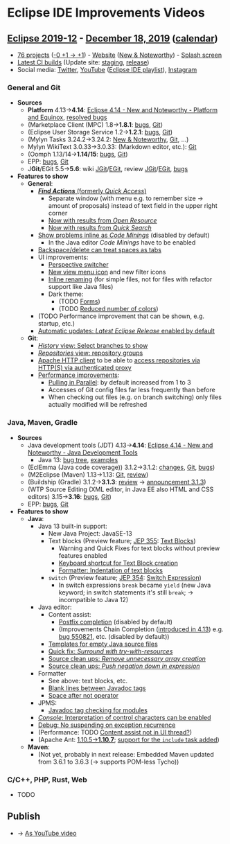 # Eclipse IDE Improvements Videos

## [Eclipse 2019-12](https://wiki.eclipse.org/Category:SimRel-2019-12) - [December 18, 2019](https://www.google.com/calendar/event?eid=NWFubTFwcWNyMWMzc2gzZDYxcTFqcTA1NjMgZ2NoczdubTRudnBtODM3NDY5ZGRqOXRqbGtAZw&ctz=Europe/Berlin) ([calendar](https://calendar.google.com/calendar/embed?src=gchs7nm4nvpm837469ddj9tjlk@group.calendar.google.com&ctz=Europe/Berlin))
* [76 projects](https://projects.eclipse.org/releases/2019-12) ([-0 +1 → +1](https://projects.eclipse.org/releases/2019-09)) - [Website](https://staging.eclipse.org/eclipseide/2019-12) ([New & Noteworthy](https://staging.eclipse.org/eclipseide/2019-12/noteworthy)) - [Splash screen](https://bugs.eclipse.org/bugs/show_bug.cgi?id=545158)
* [Latest CI builds](https://hudson.eclipse.org/packaging/job/simrel.epp-tycho-build/lastSuccessfulBuild/artifact/org.eclipse.epp.packages/archive/) (Update site: [staging](https://download.eclipse.org/staging/2019-12), [release](http://download.eclipse.org/releases/2019-12))
* Social media: [Twitter](http://twitter.com/EclipseJavaIDE), [YouTube](https://www.youtube.com/user/EclipseFdn) ([Eclipse IDE playlist](https://www.youtube.com/playlist?list=PLy7t4z5SYNaSNjL60ofpwVhfA7mOF3Pgk)), [Instagram](https://www.instagram.com/eclipsejavaide)

### General and Git
* **Sources**
    * **Platform** 4.13→**4.14**: [Eclipse 4.14 - New and Noteworthy - Platform and Equinox](https://www.eclipse.org/eclipse/news/4.14/platform.php), [resolved bugs](https://bugs.eclipse.org/bugs/buglist.cgi?bug_status=RESOLVED&resolution=---&resolution=FIXED&product=JDT&query_format=advanced&order=changeddate%20DESC)
    * (Marketplace Client (MPC) 1.8→**1.8.1**: [bugs](https://bugs.eclipse.org/bugs/buglist.cgi?product=MPC&query_format=advanced&order=changeddate%20DESC), [Git](https://git.eclipse.org/c/mpc/org.eclipse.epp.mpc.git/log/))
    * (Eclipse User Storage Service 1.2→**1.2.1**: [bugs](https://bugs.eclipse.org/bugs/buglist.cgi?product=USSSDK&query_format=advanced&order=changeddate%20DESC), [Git](https://git.eclipse.org/c/usssdk/org.eclipse.usssdk.git/log/))
    * (Mylyn Tasks 3.24.2→3.24.2: [New & Noteworthy](https://www.eclipse.org/mylyn/new/), [Git](https://git.eclipse.org/c/mylyn/org.eclipse.mylyn.tasks.git/log/), ...)
    * Mylyn WikiText 3.0.33→3.0.33: (Markdown editor, etc.): [Git](https://git.eclipse.org/c/mylyn/org.eclipse.mylyn.docs.git/log/)
    * (Oomph 1.13/14→**1.14/15**: [bugs](https://bugs.eclipse.org/bugs/buglist.cgi?product=Oomph&query_format=advanced&order=changeddate%20DESC), [Git](https://git.eclipse.org/c/oomph/org.eclipse.oomph.git/log/))
    * EPP: [bugs](https://bugs.eclipse.org/bugs/buglist.cgi?product=EPP&query_format=advanced&order=changeddate%20DESC), [Git](https://git.eclipse.org/c/epp/org.eclipse.epp.packages.git/log/)
    * J**Git**/EGit 5.5→**5.6**: wiki [JGit](https://wiki.eclipse.org/JGit/New_and_Noteworthy/5.6)/[EGit](https://wiki.eclipse.org/EGit/New_and_Noteworthy/5.6), review [JGit](https://projects.eclipse.org/projects/technology.jgit/reviews/5.6.0-release-review)/[EGit](https://projects.eclipse.org/projects/technology.egit/reviews/5.6.0-release-review), [bugs](https://bugs.eclipse.org/bugs/buglist.cgi?product=EGit&product=JGit&query_format=advanced&order=changeddate%20DESC)
* **Features to show**
    * **General**:
        * [**_Find Actions_** (formerly _Quick Access_)](https://www.eclipse.org/eclipse/news/4.14/platform.php#quick-access-improvements)
            * Separate window (with menu e.g. to remember size → amount of proposals) instead of text field in the upper right corner
            * [Now with results from _Open Resource_](https://www.eclipse.org/eclipse/news/4.14/platform.php#open-file-find-actions)
            * [Now with results from _Quick Search_](https://www.eclipse.org/eclipse/news/4.14/platform.php#quick-access-improvements)
        * [Show problems inline as _Code Minings_](https://www.eclipse.org/eclipse/news/4.14/platform.php#show-markers-as-code-minings) (disabled by default)
            * In the Java editor _Code Minings_ have to be enabled
        * [Backspace/delete can treat spaces as tabs](https://www.eclipse.org/eclipse/news/4.14/platform.php#delete-spaces-as-tabs)
        * UI improvements:
            * [Perspective switcher](https://www.eclipse.org/eclipse/news/4.14/platform.php#perspective-switcher)
            * [New view menu icon](https://www.eclipse.org/eclipse/news/4.14/platform.php#new-view-menu-icon) and new filter icons
            * [Inline renaming](https://www.eclipse.org/eclipse/news/4.14/platform.php#project-explorer-inline-rename) (for simple files, not for files with refactor support like Java files)
            * Dark theme:
                * (TODO [Forms](https://www.eclipse.org/eclipse/news/4.14/platform.php#ui-forms-styling))
                * (TODO [Reduced number of colors](https://www.eclipse.org/eclipse/news/4.14/platform.php#dark-colors-usage))
        * (TODO Performance improvement that can be shown, e.g. startup, etc.)
        * [Automatic updates: _Latest Eclipse Release_ enabled by default](https://bugs.eclipse.org/bugs/show_bug.cgi?id=551709)
    * **Git**:
        * [_History_ view: Select branches to show](https://wiki.eclipse.org/EGit/New_and_Noteworthy/5.6#History_View:_Select_the_Branches_to_Show)
        * [_Repositories_ view: repository groups](https://wiki.eclipse.org/EGit/New_and_Noteworthy/5.6#Repositories_View:_Repository_Groups)
        * [Apache HTTP client](https://wiki.eclipse.org/EGit/New_and_Noteworthy/5.6#HTTP_Library) to be able to [access repositories via HTTP(S) via authenticated proxy](https://bugs.eclipse.org/bugs/show_bug.cgi?id=549832)
        * [Performance improvements](https://wiki.eclipse.org/EGit/New_and_Noteworthy/5.6#Performance_Improvements):
            * [Pulling in Parallel](https://wiki.eclipse.org/EGit/New_and_Noteworthy/5.6#Pulling_in_Parallel): by default increased from 1 to 3
            * Accesses of Git config files far less frequently than before
            * When checking out files (e.g. on branch switching) only files actually modified will be refreshed

### Java, Maven, Gradle
* **Sources**
    * Java development tools (JDT) 4.13→**4.14**: [Eclipse 4.14 - New and Noteworthy - Java Development Tools](https://www.eclipse.org/eclipse/news/4.14/jdt.php)
        * Java 13: [bug tree](https://bugs.eclipse.org/bugs/showdependencytree.cgi?id=539066), [examples](https://wiki.eclipse.org/Java13/Examples)
    * (EclEmma (Java code coverage)) 3.1.2→3.1.2: [changes](https://www.eclemma.org/changes.html), [Git](https://github.com/eclipse/eclemma/commits/master), [bugs](https://bugs.eclipse.org/bugs/buglist.cgi?product=Eclemma&query_format=advanced&order=changeddate%20DESC))
    * (M2Eclipse (Maven) 1.13→1.13: [Git](https://git.eclipse.org/c/m2e/m2e-core.git/log/), [review](https://projects.eclipse.org/projects/technology.m2e/reviews/1.13-release-review))
    * (Buildship (Gradle) 3.1.2→**3.1.3**: [review](https://projects.eclipse.org/projects/tools.buildship/releases/3.1.3) → [announcement 3.1.3](https://discuss.gradle.org/t/buildship-3-1-3-is-now-available/33910))
    * (WTP Source Editing (XML editor, in Java EE also HTML and CSS editors) 3.15→**3.16**: [bugs](https://bugs.eclipse.org/bugs/buglist.cgi?product=WTP%20Source%20Editing&query_format=advanced&order=changeddate%20DESC), [Git](https://git.eclipse.org/c/sourceediting/webtools.sourceediting.git/log/))
    * EPP: [bugs](https://bugs.eclipse.org/bugs/buglist.cgi?product=EPP&query_format=advanced&order=changeddate%20DESC), [Git](https://git.eclipse.org/c/epp/org.eclipse.epp.packages.git/log/)
* **Features to show**
    * **Java**:
        * Java 13 built-in support:
            * New Java Project: JavaSE-13
            * Text blocks (Preview feature; [JEP 355](https://openjdk.java.net/jeps/355): [Text Blocks](https://bugs.eclipse.org/bugs/show_bug.cgi?id=531716))
                * Warning and Quick Fixes for text blocks without preview features enabled
                * [Keyboard shortcut for Text Block creation](https://www.eclipse.org/eclipse/news/4.14/jdt.php#Text_Block_Creation_Keyboard_ShortCut)
                * [Formatter: Indentation of text blocks](https://www.eclipse.org/eclipse/news/4.14/jdt.php#formatter-text-block)
            * `switch` (Preview feature; [JEP 354](https://openjdk.java.net/jeps/354): [Switch Expression](https://bugs.eclipse.org/bugs/show_bug.cgi?id=549435))
                * In switch expressions `break` became `yield` (new Java keyword; in switch statements it's still `break`; → incompatible to Java 12)
        * Java editor:
            * Content assist:
                * [Postfix completion](https://www.eclipse.org/eclipse/news/4.14/jdt.php#postfix-completion) (disabled by default)
                * (Improvements Chain Completion ([introduced in 4.13](https://www.eclipse.org/eclipse/news/4.13/jdt.php#chain-completion)) e.g. [bug 550821](https://bugs.eclipse.org/bugs/show_bug.cgi?id=550821), etc. (disabled by default))
            * [Templates for empty Java source files](https://www.eclipse.org/eclipse/news/4.14/jdt.php#templates-empty-java-file)
            * [Quick fix: _Surround with try-with-resources_](https://www.eclipse.org/eclipse/news/4.14/jdt.php#try-with-resources)
            * [Source clean ups: _Remove unnecessary array creation_](https://www.eclipse.org/eclipse/news/4.14/jdt.php#unnecessary-array-creation)
            * [Source clean ups: _Push negation down in expression_](https://www.eclipse.org/eclipse/news/4.14/jdt.php#push-down-negation)
        * Formatter
            * See above: text blocks, etc.
            * [Blank lines between Javadoc tags](https://www.eclipse.org/eclipse/news/4.14/jdt.php#formatter-javadoc-tags-blank-lines)
            * [Space after not operator](https://www.eclipse.org/eclipse/news/4.14/jdt.php#formatter-space-before-not)
        * JPMS:
            * [Javadoc tag checking for modules](https://www.eclipse.org/eclipse/news/4.14/jdt.php#module-javadoc-checking)
        * [_Console_: Interpretation of control characters can be enabled](https://www.eclipse.org/eclipse/news/4.14/platform.php#control-character-console)
        * [Debug: No suspending on exception recurrence](https://www.eclipse.org/eclipse/news/4.14/jdt.php#exception-instance-recurrence)
        * (Performance: TODO [Content assist not in UI thread?](https://www.eclipse.org/eclipse/news/4.14/jdt.php#completion-ext-flag-uithread))
        * (Apache Ant: [1.10.5→**1.10.7**](https://www.eclipse.org/eclipse/news/4.14/platform.php#ant-version-upgrade); [support for the `include` task added](https://www.eclipse.org/eclipse/news/4.14/platform.php#ant-ui-support-for-include-task))
    * **Maven**:
        * (Not yet, probably in next release: Embedded Maven updated from 3.6.1 to 3.6.3 (→ supports POM-less Tycho))

### C/C++, PHP, Rust, Web
* TODO

## Publish
* → [As YouTube video](https://www.youtube.com/playlist?list=PLnh_8hTD4yvnhXSttuewEKgKkmlIj_ND-)

